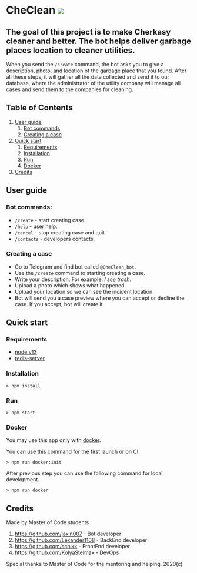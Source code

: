 # CheClean ![](https://cdn1.savepice.ru/uploads/2020/4/29/12359aaeeca0908fe7afd91c61b4478c-full.png)

## The goal of this project is to make Cherkasy cleaner and better. The bot helps deliver garbage places location to cleaner utilities.

When you send the `/create` command, the bot asks you to give a description, photo, and location of the garbage place that you found. After all these steps, it will gather all the data collected and send it to our database, where the administrator of the utility company will manage all cases and send them to the companies for cleaning.

## Table of Contents

1.  [User guide](#user-guide)
    1.  [Bot commands](#bot-commands)
    2.  [Creating a case](#creating-a-case)
2.  [Quick start](#quick-start)
    1.  [Requirements](#requirements)
    2.  [Installation](#installation)
    3.  [Run](#run)
    4.  [Docker](#docker)
3.  [Credits](#credits)

## User guide

### Bot commands:
* `/create` - start creating case.
* `/help` - user help.
* `/cancel` - stop creating case and quit.
* `/contacts` - developers contacts.

### Creating a case
* Go to Telegram and find bot called `@CheClean_bot`.
* Use the _`/create`_ command to starting creating a case.
* Write your description. For example: _I see trash_.
* Upload a photo which shows what happened.
* Upload your location so we can see the incident location.
* Bot will send you a case preview where you can accept or decline the case. If you accept, bot will create it.

## Quick start

### Requirements
* [node v13](https://nodejs.org/dist/v13.12.0/)
* [redis-server](https://redis.io/download)

### Installation
```shell
> npm install
```

### Run
```shell
> npm start
```
### Docker
You may use this app only with [docker](https://www.docker.com/). 

You can use this command for the first launch or on CI.
```shell
> npm run docker:init
```

After previous step you can use the following command for local development.
```shell
> npm run docker
```

## Credits
Made by Master of Code students

1. https://github.com/jaxin007 - Bot developer
2. https://github.com/Lexander1108 - BackEnd developer
3. https://github.com/schikk - FrontEnd developer
4. https://github.com/KolyaStelmax - DevOps

Special thanks to Master of Code for the mentoring and helping. 2020(c)
